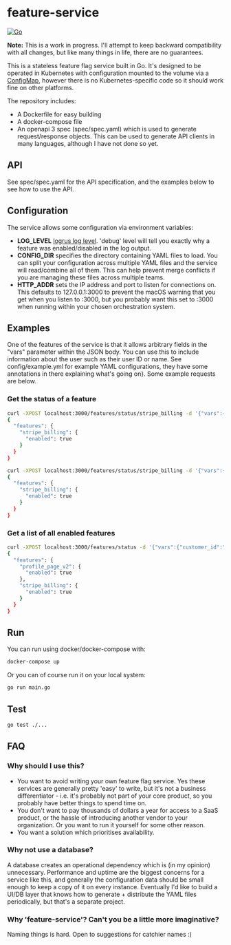 # feature-service

[![Go](https://github.com/dylannz/feature-service/actions/workflows/go.yml/badge.svg)](https://github.com/dylannz/feature-service/actions/workflows/go.yml)

**Note:** This is a work in progress. I'll attempt to keep backward compatibility with all changes, but like many things in life, there are no guarantees.

This is a stateless feature flag service built in Go. It's designed to be operated in Kubernetes with configuration mounted to the volume via a [ConfigMap](https://kubernetes.io/docs/concepts/configuration/configmap/), however there is no Kubernetes-specific code so it should work fine on other platforms.

The repository includes:

- A Dockerfile for easy building
- A docker-compose file 
- An openapi 3 spec (spec/spec.yaml) which is used to generate request/response objects. This can be used to generate API clients in many languages, although I have not done so yet.

## API

See spec/spec.yaml for the API specification, and the examples below to see how to use the API.

## Configuration

The service allows some configuration via environment variables:

- **LOG_LEVEL** [logrus log level](https://github.com/sirupsen/logrus#level-logging). 'debug' level will tell you exactly why a feature was enabled/disabled in the log output.
- **CONFIG_DIR** specifies the directory containing YAML files to load. You can split your configuration across multiple YAML files and the service will read/combine all of them. This can help prevent merge conflicts if you are managing these files across multiple teams.
- **HTTP_ADDR** sets the IP address and port to listen for connections on. This defaults to 127.0.0.1:3000 to prevent the macOS warning that you get when you listen to :3000, but you probably want this set to :3000 when running within your chosen orchestration system.

## Examples

One of the features of the service is that it allows arbitrary fields in the "vars" parameter within the JSON body. You can use this to include information about the user such as their user ID or name. See config/example.yml for example YAML configurations, they have some annotations in there explaining what's going on}. Some example requests are below.

### Get the status of a feature
```bash
curl -XPOST localhost:3000/features/status/stripe_billing -d '{"vars":{"customer_id":"1"}}' | jq
{
  "features": {
    "stripe_billing": {
      "enabled": true
    }
  }
}
```
```bash
curl -XPOST localhost:3000/features/status/stripe_billing -d '{"vars":{"customer_name":"Alex"}}' | jq
{
  "features": {
    "stripe_billing": {
      "enabled": true
    }
  }
}
```

### Get a list of all enabled features
```bash
curl -XPOST localhost:3000/features/status -d '{"vars":{"customer_id":"1"}}' | jq
{
  "features": {
    "profile_page_v2": {
      "enabled": true
    },
    "stripe_billing": {
      "enabled": true
    }
  }
}
```

## Run

You can run using docker/docker-compose with:
```bash
docker-compose up
```

Or you can of course run it on your local system:
```bash
go run main.go
```

## Test

```bash
go test ./...
```

## FAQ

### Why should I use this?
- You want to avoid writing your own feature flag service. Yes these services are generally pretty 'easy' to write, but it's not a business differentiator - i.e. it's probably not part of your core product, so you probably have better things to spend time on.
- You don't want to pay thousands of dollars a year for access to a SaaS product, or the hassle of introducing another vendor to your organization. Or you want to run it yourself for some other reason.
- You want a solution which prioritises availability.

### Why not use a database?
A database creates an operational dependency which is (in my opinion) unnecessary. Performance and uptime are the biggest concerns for a service like this, and generally the configuration data should be small enough to keep a copy of it on every instance. Eventually I'd like to build a UI/DB layer that knows how to generate + distribute the YAML files periodically, but that's a separate project.

### Why 'feature-service'? Can't you be a little more imaginative?
Naming things is hard. Open to suggestions for catchier names :)